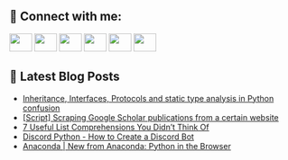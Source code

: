 ## 🔎 Connect with me:
[<img height="32" width="40" src="https://cdn.jsdelivr.net/npm/simple-icons@v5/icons/telegram.svg" />](https://t.me/bullbesh)
[<img height="32" width="40" src="https://cdn.jsdelivr.net/npm/simple-icons@v5/icons/vk.svg" />](https://vk.com/bullbesh)
[<img height="32" width="40" src="https://cdn.jsdelivr.net/npm/simple-icons@v5/icons/twitter.svg" />](https://twitter.com/bullbesh1)
[<img height="32" width="40" src="https://cdn.jsdelivr.net/npm/simple-icons@v5/icons/instagram.svg" />](https://www.instagram.com/bullbesh)
[<img height="32" width="40" src="https://cdn.jsdelivr.net/npm/simple-icons@v5/icons/reddit.svg" />](https://www.reddit.com/user/bullbesh)
[<img height="32" width="40" src="https://cdn.jsdelivr.net/npm/simple-icons@v5/icons/youtube.svg" />](https://www.youtube.com/channel/UCtfjRs6uzgq5mfm8S06WTcg)

## 📕 Latest Blog Posts
<!-- BLOG-POST-LIST:START -->
- [Inheritance, Interfaces, Protocols and static type analysis in Python confusion](https://www.reddit.com/r/Python/comments/ugn2r7/inheritance_interfaces_protocols_and_static_type/)
- [[Script] Scraping Google Scholar publications from a certain website](https://www.reddit.com/r/Python/comments/ugmavf/script_scraping_google_scholar_publications_from/)
- [7 Useful List Comprehensions You Didn’t Think Of](https://www.reddit.com/r/Python/comments/ugluub/7_useful_list_comprehensions_you_didnt_think_of/)
- [Discord Python - How to Create a Discord Bot](https://www.reddit.com/r/Python/comments/uglpzi/discord_python_how_to_create_a_discord_bot/)
- [Anaconda | New from Anaconda: Python in the Browser](https://www.reddit.com/r/Python/comments/ugl19x/anaconda_new_from_anaconda_python_in_the_browser/)
<!-- BLOG-POST-LIST:END -->
